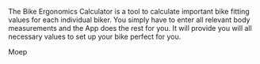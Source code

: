 The Bike Ergonomics Calculator is a tool to calculate important bike fitting values for each individual biker. You simply have to enter all relevant body measurements and the App does the rest for you. It will provide you will all necessary values to set up your bike perfect for you.

Moep
